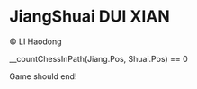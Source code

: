 # JiangShuai DUI XIAN

&copy; LI Haodong


__countChessInPath(Jiang.Pos, Shuai.Pos) == 0

Game should end!

